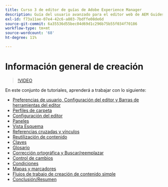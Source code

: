 ```yaml
---
title: Curso 3 de editor de guías de Adobe Experience Manager
description: Guía del usuario avanzado para el editor web de AEM Guides
exl-id: f73a11ae-07e4-42c6-a803-7bdffe08de6d
source-git-commit: 6a35536d55bec04d69d1c296b75b55f034f70186
workflow-type: tm+mt
source-wordcount: '68'
ht-degree: 11%

---
```


# Información general de creación

>[!VIDEO](https://video.tv.adobe.com/v/342759?quality=12&learn=on)

En este conjunto de tutoriales, aprenderá a trabajar con lo siguiente:

- [Preferencias de usuario, Configuración del editor y Barras de herramientas del editor](user-settings-preferences-toolbars.md)
- [Perfiles de carpeta](folder-profiles.md)
- [Configuración del editor](editor-configuration.md)
- [Paneles](panels.md)
- [Vista Esquema](outline-view.md)
- [Referencias cruzadas y vínculos](cross-references-and-links.md)
- [Reutilización de contenido](content-reuse.md)
- [Claves](keys.md)
- [Glosario](glossary.md)
- [Corrección ortográfica y Buscar/reemplazar](spell-check.md)
- [Control de cambios](track-changes.md)
- [Condiciones](conditions.md)
- [Mapas y marcadores](maps-and-bookmaps.md)
- [Flujos de trabajo de creación de contenido simple](simple-content-creation-workflows.md)
- [Conclusión/Resumen](recap.md)
